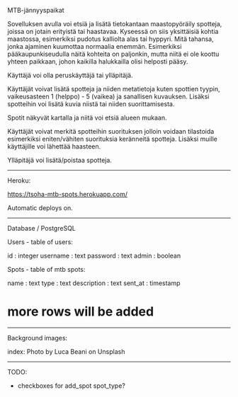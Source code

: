 MTB-jännyyspaikat

Sovelluksen avulla voi etsiä ja lisätä tietokantaan maastopyöräily spotteja, joissa on jotain erityistä tai haastavaa. Kyseessä on siis yksittäisiä kohtia maastossa, esimerkiksi pudotus kalliolta alas tai hyppyri. Mitä tahansa, jonka ajaminen kuumottaa normaalia enemmän. Esimerkiksi pääkaupunkiseudulla näitä kohteita on paljonkin, mutta niitä ei ole koottu yhteen paikkaan, johon kaikilla halukkailla olisi helposti pääsy.

Käyttäjä voi olla peruskäyttäjä tai ylläpitäjä.

Käyttäjät voivat lisätä spotteja ja niiden metatietoja kuten spottien tyypin, vaikeusasteen 1 (helppo) - 5 (vaikea) ja sanallisen kuvauksen. Lisäksi spotteihin voi lisätä kuvia niistä tai niiden suorittamisesta.

Spotit näkyvät kartalla ja niitä voi etsiä alueen mukaan.

Käyttäjät voivat merkitä spotteihin suorituksen jolloin voidaan tilastoida esimerkiksi eniten/vähiten suorituksia keränneitä spotteja. Lisäksi muille käyttäjille voi lähettää haasteen.

Ylläpitäjä voi lisätä/poistaa spotteja.

---

Heroku:

https://tsoha-mtb-spots.herokuapp.com/

Automatic deploys on.

---

Database / PostgreSQL

Users - table of users:

id : integer
username : text
password : text
admin : boolean

Spots - table of mtb spots:

name : text
type : text
description : text
sent_at : timestamp

# more rows will be added

---

Background images:

index: Photo by Luca Beani on Unsplash

---

TODO:

- checkboxes for add_spot spot_type?
